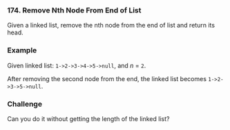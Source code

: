 ### 174. Remove Nth Node From End of List

Given a linked list, remove the nth node from the end of list and return its head.

### Example

Given linked list: `1->2->3->4->5->null`, and *n* = `2`.

After removing the second node from the end, the linked list becomes `1->2->3->5->null`.

### Challenge

Can you do it without getting the length of the linked list?



```java

```

